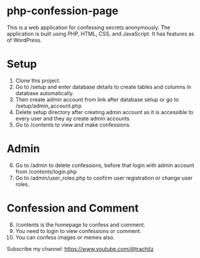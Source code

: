 # php-confession-page
This is a web application for confessing secrets anonymously. The application is built using PHP, HTML, CSS, and JavaScript.  It has features as of WordPress. 

# Setup
1. Clone this project.
2. Go to /setup and enter database details to create tables and columns in database automatically.
3. Then create admin account from link after database setup or go to /setup/admin_account.php
4. Delete setup directory after creating admin account as it is accessible to every user and they ay create admin accounts.
5. Go to /contents to view and make confessions.

# Admin
6. Go to /admin to delete confessions, before that login with admin account from /contents/login.php
7. Go to /admin/user_roles.php to confirm user registration or change user roles.

# Confession and Comment
8. /contents is the homepage to confess and comment.
9. You need to login to view confessions or comment.
10. You can confess images or memes also.

Subscribe my channel: https://www.youtube.com/@trachitz
